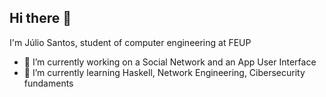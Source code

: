 ## Hi there 👋

I'm Júlio Santos, student of computer engineering at FEUP

- 🔭 I’m currently working on a Social Network and an App User Interface
- 🌱 I’m currently learning Haskell, Network Engineering, Cibersecurity fundaments
<!--
- 👯 I’m looking to collaborate on ...
- 🤔 I’m looking for help with ...
- 💬 Ask me about ...
- 📫 How to reach me: ...
- ⚡ Fun fact: ...
-->

